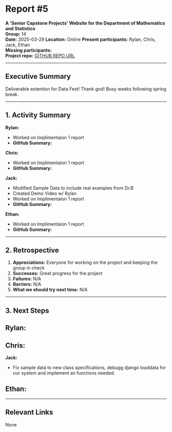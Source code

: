# Report #5

**A 'Senior Capstone Projects' Website for the Department of Mathematics and Statistics**  
**Group:** 14  
**Date:** 2025-03-29
**Location:** Online
**Present participants:** Rylan, Chris, Jack, Ethan  
**Missing participants:**  
**Project repo:** [GITHUB REPO URL](https://github.com/Naalu/ds-senior-capstone-projects-website)  

---

## Executive Summary
Deliverable extention for Data Fest! Thank god! Busy weeks following spring break. 

---

## 1. Activity Summary

**Rylan:**
- Worked on Implimentaion 1 report
- **GitHub Summary:** 

**Chris:**
- Worked on Implimentaion 1 report
- **GitHub Summary:**  

**Jack:**
- Modified Sample Data to include real examples from Dr.B
- Created Demo Video w/ Rylan
- Worked on Implimentaion 1 report
- **GitHub Summary:** 

**Ethan:**
- Worked on Implimentaion 1 report
- **GitHub Summary:** 
---

## 2. Retrospective

1. **Appreciations:** Everyone for working on the project and keeping the group in check
2. **Successes:** Great progress for the project
3. **Failures:** N/A
4. **Barriers:** N/A
5. **What we should try next time:** N/A

---

## 3. Next Steps
**Rylan:**
- 

**Chris:**
- 

**Jack:** 
- Fix sample data to new class specifications, debugg django loaddata for our 
system and implement an functions needed. 

**Ethan:** 
- 
---

## Relevant Links
None
